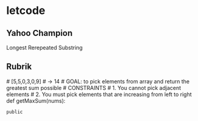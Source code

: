 # letcode

<h2>Yahoo Champion</h2>

Longest Rerepeated Substring

<h2>Rubrik</h2>
# [5,5,0,3,0,9]
# -> 14
# GOAL: to pick elements from array and return the greatest sum possible
# CONSTRAINTS
# 1. You cannot pick adjacent elements
# 2. You must pick elements that are increasing from left to right
def getMaxSum(nums):




```
public

```
